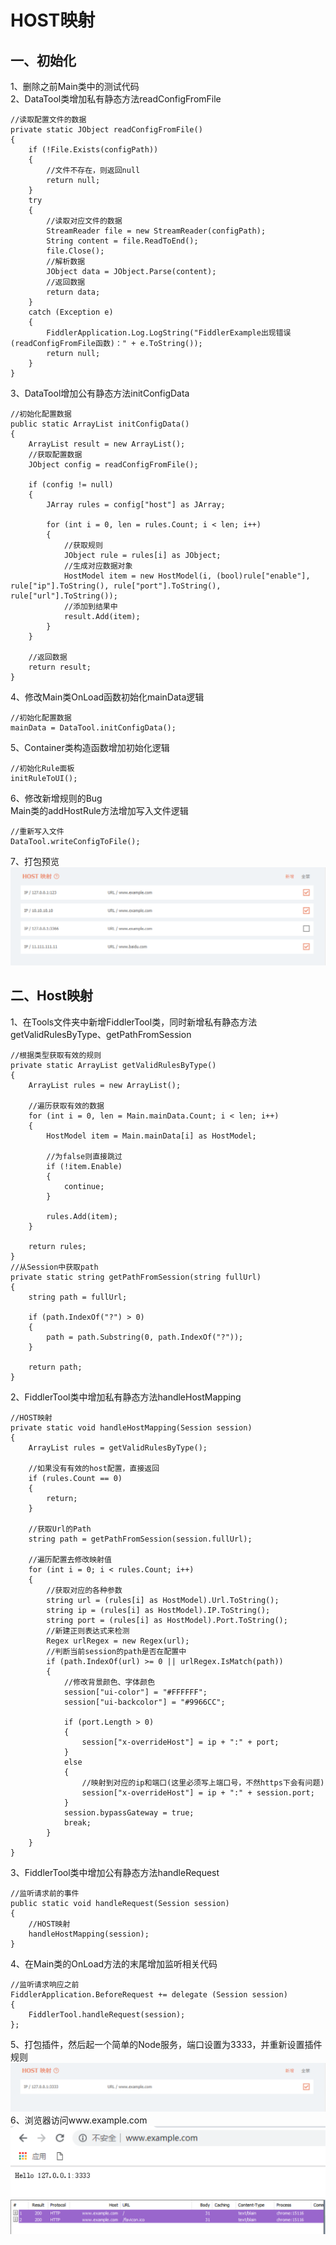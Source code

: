 # HOST映射
## 一、初始化
1、删除之前Main类中的测试代码  
2、DataTool类增加私有静态方法readConfigFromFile
```
//读取配置文件的数据
private static JObject readConfigFromFile()
{
    if (!File.Exists(configPath))
    {
        //文件不存在，则返回null
        return null;
    }
    try
    {
        //读取对应文件的数据
        StreamReader file = new StreamReader(configPath);
        String content = file.ReadToEnd();
        file.Close();
        //解析数据
        JObject data = JObject.Parse(content);
        //返回数据
        return data;
    }
    catch (Exception e)
    {
        FiddlerApplication.Log.LogString("FiddlerExample出现错误(readConfigFromFile函数)：" + e.ToString());
        return null;
    }
}
```
3、DataTool增加公有静态方法initConfigData
```
//初始化配置数据
public static ArrayList initConfigData()
{
    ArrayList result = new ArrayList();
    //获取配置数据
    JObject config = readConfigFromFile();

    if (config != null)
    {
        JArray rules = config["host"] as JArray;

        for (int i = 0, len = rules.Count; i < len; i++)
        {
            //获取规则
            JObject rule = rules[i] as JObject;
            //生成对应数据对象
            HostModel item = new HostModel(i, (bool)rule["enable"], rule["ip"].ToString(), rule["port"].ToString(), rule["url"].ToString());
            //添加到结果中
            result.Add(item);
        }
    }
            
    //返回数据
    return result;
}
```
4、修改Main类OnLoad函数初始化mainData逻辑
```
//初始化配置数据
mainData = DataTool.initConfigData();
```
5、Container类构造函数增加初始化逻辑
```
//初始化Rule面板
initRuleToUI();
```
6、修改新增规则的Bug  
Main类的addHostRule方法增加写入文件逻辑
```
//重新写入文件
DataTool.writeConfigToFile();
```
7、打包预览
![初始化](https://raw.githubusercontent.com/Ke1992/Fiddler-Plug-Example/master/images/007%20Host%20Mapping/001.png "初始化")
## 二、Host映射
1、在Tools文件夹中新增FiddlerTool类，同时新增私有静态方法getValidRulesByType、getPathFromSession
```
//根据类型获取有效的规则
private static ArrayList getValidRulesByType()
{
    ArrayList rules = new ArrayList();

    //遍历获取有效的数据
    for (int i = 0, len = Main.mainData.Count; i < len; i++)
    {
        HostModel item = Main.mainData[i] as HostModel;

        //为false则直接跳过
        if (!item.Enable)
        {
            continue;
        }

        rules.Add(item);
    }

    return rules;
}
//从Session中获取path
private static string getPathFromSession(string fullUrl)
{
    string path = fullUrl;

    if (path.IndexOf("?") > 0)
    {
        path = path.Substring(0, path.IndexOf("?"));
    }

    return path;
}
```
2、FiddlerTool类中增加私有静态方法handleHostMapping
```
//HOST映射
private static void handleHostMapping(Session session)
{
    ArrayList rules = getValidRulesByType();

    //如果没有有效的host配置，直接返回
    if (rules.Count == 0)
    {
        return;
    }

    //获取Url的Path
    string path = getPathFromSession(session.fullUrl);

    //遍历配置去修改映射值
    for (int i = 0; i < rules.Count; i++)
    {
        //获取对应的各种参数
        string url = (rules[i] as HostModel).Url.ToString();
        string ip = (rules[i] as HostModel).IP.ToString();
        string port = (rules[i] as HostModel).Port.ToString();
        //新建正则表达式来检测
        Regex urlRegex = new Regex(url);
        //判断当前session的path是否在配置中
        if (path.IndexOf(url) >= 0 || urlRegex.IsMatch(path))
        {
            //修改背景颜色、字体颜色
            session["ui-color"] = "#FFFFFF";
            session["ui-backcolor"] = "#9966CC";

            if (port.Length > 0)
            {
                session["x-overrideHost"] = ip + ":" + port;
            }
            else
            {
                //映射到对应的ip和端口(这里必须写上端口号，不然https下会有问题)
                session["x-overrideHost"] = ip + ":" + session.port;
            }
            session.bypassGateway = true;
            break;
        }
    }
}
```
3、FiddlerTool类中增加公有静态方法handleRequest
```
//监听请求前的事件
public static void handleRequest(Session session)
{
    //HOST映射
    handleHostMapping(session);
}
```
4、在Main类的OnLoad方法的末尾增加监听相关代码
```
//监听请求响应之前
FiddlerApplication.BeforeRequest += delegate (Session session)
{
    FiddlerTool.handleRequest(session);
};
```
5、打包插件，然后起一个简单的Node服务，端口设置为3333，并重新设置插件规则  
![重置规则](https://raw.githubusercontent.com/Ke1992/Fiddler-Plug-Example/master/images/007%20Host%20Mapping/002.png "重置规则")
6、浏览器访问www.example.com  
![浏览器访问](https://raw.githubusercontent.com/Ke1992/Fiddler-Plug-Example/master/images/007%20Host%20Mapping/003.png "浏览器访问")
![映射结果](https://raw.githubusercontent.com/Ke1992/Fiddler-Plug-Example/master/images/007%20Host%20Mapping/004.png "映射结果")
